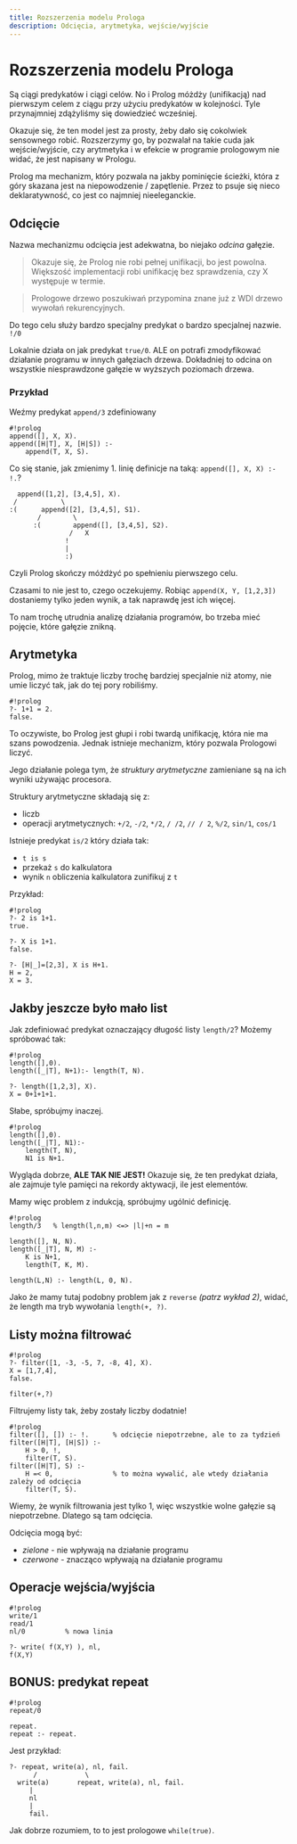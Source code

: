 ```yaml
---
title: Rozszerzenia modelu Prologa
description: Odcięcia, arytmetyka, wejście/wyjście
---
```


# Rozszerzenia modelu Prologa

Są ciągi predykatów i ciągi celów. No i Prolog móżdży (unifikacją) nad pierwszym celem z ciągu przy użyciu predykatów w kolejności. Tyle przynajmniej zdążyliśmy się dowiedzieć wcześniej.

Okazuje się, że ten model jest za prosty, żeby dało się cokolwiek sensownego robić.
Rozszerzymy go, by pozwalał na takie cuda jak wejście/wyjście, czy arytmetyka i w efekcie w programie prologowym nie widać, że jest napisany w Prologu. 

Prolog ma mechanizm, który pozwala na jakby pominięcie ścieżki, która z góry skazana jest na niepowodzenie / zapętlenie. Przez to psuje się nieco deklaratywność, co jest co najmniej nieeleganckie.

## Odcięcie
Nazwa mechanizmu odcięcia jest adekwatna, bo niejako _odcina_ gałęzie.

> Okazuje się, że Prolog nie robi pełnej unifikacji, bo jest powolna. Większość implementacji robi unifikację bez sprawdzenia, czy X występuje w termie.

> Prologowe drzewo poszukiwań przypomina znane już z WDI drzewo wywołań rekurencyjnych.

Do tego celu służy bardzo specjalny predykat o bardzo specjalnej nazwie. `!/0`

Lokalnie działa on jak predykat `true/0`. ALE on potrafi zmodyfikować działanie programu w innych gałęziach drzewa. Dokładniej to odcina on wszystkie niesprawdzone gałęzie w wyższych poziomach drzewa.

### Przykład

Weźmy predykat `append/3` zdefiniowany
    
    #!prolog
    append([], X, X).
    append([H|T], X, [H|S]) :-
        append(T, X, S).

Co się stanie, jak zmienimy 1. linię definicje na taką: `append([], X, X) :- !.`?

      append([1,2], [3,4,5], X).
     /           \
    :(      append([2], [3,4,5], S1).
           /        \
          :(        append([], [3,4,5], S2).
                   /   X 
                  !
                  |
                  :)

Czyli Prolog skończy móżdżyć po spełnieniu pierwszego celu.

Czasami to nie jest to, czego oczekujemy. Robiąc `append(X, Y, [1,2,3])` dostaniemy tylko jeden wynik, a tak naprawdę jest ich więcej.

To nam trochę utrudnia analizę działania programów, bo trzeba mieć pojęcie, które gałęzie znikną.

## Arytmetyka

Prolog, mimo że traktuje liczby trochę bardziej specjalnie niż atomy, nie umie liczyć tak, jak do tej pory robiliśmy.

    #!prolog
    ?- 1+1 = 2.
    false.

To oczywiste, bo Prolog jest głupi i robi twardą unifikację, która nie ma szans powodzenia. Jednak istnieje mechanizm, który pozwala Prologowi liczyć.

Jego działanie polega tym, że _struktury arytmetyczne_ zamieniane są na ich wyniki używając procesora.

Struktury arytmetyczne składają się z:

- liczb
- operacji arytmetycznych: `+/2`, `-/2`, `*/2`, `/ /2`, `// / 2`, `%/2`, `sin/1`, `cos/1`

Istnieje predykat `is/2` który działa tak:

- `t is s`
- przekaż `s` do kalkulatora
- wynik `n` obliczenia kalkulatora zunifikuj z `t`

Przykład:

    #!prolog
    ?- 2 is 1+1.
    true.

    ?- X is 1+1.
    false.

    ?- [H|_]=[2,3], X is H+1.
    H = 2,
    X = 3.

## Jakby jeszcze było mało list
Jak zdefiniować predykat oznaczający długość listy `length/2`? Możemy spróbować tak:

    #!prolog
    length([],0).
    length([_|T], N+1):- length(T, N).

    ?- length([1,2,3], X).
    X = 0+1+1+1.

Słabe, spróbujmy inaczej.

    #!prolog
    length([],0).
    length([_|T], N1):-
        length(T, N),
        N1 is N+1.

Wygląda dobrze, **ALE TAK NIE JEST!** Okazuje się, że ten predykat działa, ale zajmuje tyle pamięci na rekordy aktywacji, ile jest elementów.

Mamy więc problem z indukcją, spróbujmy ugólnić definicję.

    #!prolog
    length/3   % length(l,n,m) <=> |l|+n = m

    length([], N, N).
    length([_|T], N, M) :-
        K is N+1,
        length(T, K, M).

    length(L,N) :- length(L, 0, N).

Jako że mamy tutaj podobny problem jak z `reverse` _(patrz wykład 2)_, widać, że length ma tryb wywołania `length(+, ?)`.

## Listy można filtrować

    #!prolog
    ?- filter([1, -3, -5, 7, -8, 4], X).
    X = [1,7,4],
    false.

    filter(+,?)

Filtrujemy listy tak, żeby zostały liczby dodatnie!
    
    #!prolog
    filter([], []) :- !.      % odcięcie niepotrzebne, ale to za tydzień
    filter([H|T], [H|S]) :-
        H > 0, !,
        filter(T, S).
    filter([H|T], S) :-
        H =< 0,               % to można wywalić, ale wtedy działania zależy od odcięcia
        filter(T, S).

Wiemy, że wynik filtrowania jest tylko 1, więc wszystkie wolne gałęzie są niepotrzebne.
Dlatego są tam odcięcia.

Odcięcia mogą być:

- _zielone_ - nie wpływają na działanie programu
- _czerwone_ - znacząco wpływają na działanie programu

## Operacje wejścia/wyjścia
    
    #!prolog
    write/1
    read/1
    nl/0          % nowa linia

    ?- write( f(X,Y) ), nl,
    f(X,Y)

## BONUS: predykat repeat

    #!prolog
    repeat/0

    repeat.
    repeat :- repeat.

Jest przykład:

    ?- repeat, write(a), nl, fail.
          /            \
      write(a)       repeat, write(a), nl, fail.
         |
         nl
         |
         fail.

Jak dobrze rozumiem, to to jest prologowe `while(true)`.